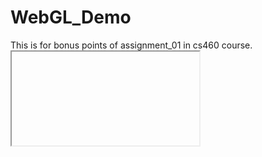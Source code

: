 # WebGL_Demo
This is for bonus points of assignment_01 in cs460 course. <iframe> is used to display a wbsite inside another website.
